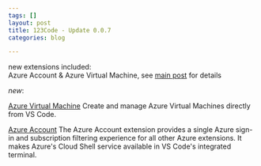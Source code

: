 ```yaml
---
tags: []
layout: post
title: 123Code - Update 0.0.7
categories: blog

---
```

new extensions included:  
Azure Account & Azure Virtual Machine, see [main post](http://the.cognitiveservices.ninja/admin/#/pages/_posts-2021-05-30-test-markdown/) for details

_new_:

[Azure Virtual Machine](https://marketplace.visualstudio.com/items?itemName=ms-azuretools.vscode-azurevirtualmachines) Create and manage Azure Virtual Machines directly from VS Code.

[Azure Account](https://marketplace.visualstudio.com/items?itemName=ms-vscode.azure-account) The Azure Account extension provides a single Azure sign-in and subscription filtering experience for all other Azure extensions. It makes Azure's Cloud Shell service available in VS Code's integrated terminal.